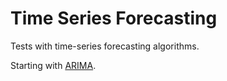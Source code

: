 # Time Series Forecasting

Tests with time-series forecasting algorithms.

Starting with [ARIMA](./ARIMA/Readme.md).

